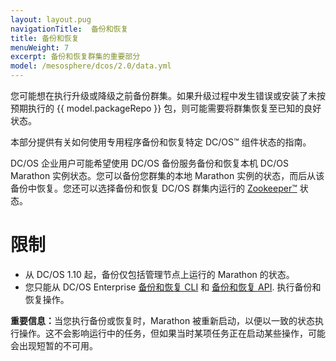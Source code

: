 ```yaml
---
layout: layout.pug
navigationTitle:  备份和恢复
title: 备份和恢复
menuWeight: 7
excerpt: 备份和恢复群集的重要部分
model: /mesosphere/dcos/2.0/data.yml
--- 
```


您可能想在执行升级或降级之前备份群集。如果升级过程中发生错误或安装了未按预期执行的 {{ model.packageRepo }} 包，则可能需要将群集恢复至已知的良好状态。

本部分提供有关如何使用专用程序备份和恢复特定 DC/OS&trade; 组件状态的指南。

DC/OS 企业用户可能希望使用 DC/OS 备份服务备份和恢复本机 DC/OS Marathon 实例状态。您可以备份您群集的本地  Marathon 实例的状态，而后从该备份中恢复。您还可以选择备份和恢复 DC/OS 群集内运行的 [Zookeeper&trade;](/mesosphere/dcos/cn/2.0/administering-clusters/backup-and-restore/backup-restore-cli/#zookeeper-backup-and-restore) 状态。


# 限制

- 从 DC/OS 1.10 起，备份仅包括管理节点上运行的 Marathon 的状态。
- 您只能从 DC/OS Enterprise [备份和恢复 CLI](/mesosphere/dcos/cn/2.0/administering-clusters/backup-and-restore/backup-restore-cli/) 和 [备份和恢复 API](/mesosphere/dcos/cn/2.0/administering-clusters/backup-and-restore/backup-restore-api/). 执行备份和恢复操作。

<p class="message--important"><strong>重要信息：</strong>当您执行备份或恢复时，Marathon 被重新启动，以便以一致的状态执行操作。这不会影响运行中的任务，但如果当时某项任务正在启动某些操作，可能会出现短暂的不可用。</p>



